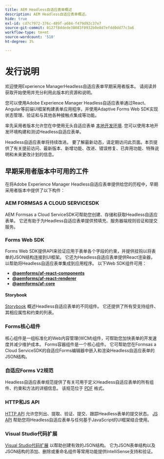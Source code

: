```yaml
---
title: AEM Headless自适应表单概述
description: AEM Headless自适应表单概述。
hide: true
exl-id: cd7c7972-376c-489f-a684-f479d92c37e7
source-git-commit: 0127f8ddede38083f0932b0e8d7efdd0dd77c3a6
workflow-type: tm+mt
source-wordcount: '510'
ht-degree: 3%

---
```



# 发行说明

欢迎使用Experience ManagerHeadless自适应表单早期采用者版本。 请阅读并获取开始使用并充分利用此版本的资源和说明。

您可以使用Adobe Experience Manager Headless自适应表单通过React、Angular等前端UI框架构建表单应用程序，并使用Adaptive Forms Web SDK实现状态管理、验证和与其他各种接触点集成等功能。

率先采用者版本允许您在中使用无头自适应表单 [本地开发环境](setup-development-environment.md). 您可以使用本地开发环境构建和测试Headless自适应表单。

Headless自适应表单将持续改进。 要了解最新动态，请定期访问此页面。本页提供了有关提前访问、最新版本、新增功能、改进、错误修复、已弃用功能、特殊说明和未来更改计划的信息。

<!-- 

## July 2022 (v0.22.1)

### New features

* Introduced the `validateFormData` API. It validates all the components against the rules and constraints an returns the list of errors. The validation takes place on the server.
* Introduced the `FormLoad` event.
* Introduced the `importData` and `exportData`.
* You can now dynamically add or remove items, that expect unqiue values, from a repeatable panel. You can use the `minItems` and `maxitems` constraint to set limit of item.
* You can now use constraint to set maximum file upload size, accepted file types, minimum files, and maximum files to upload.

### Improvements and bug fixes

* The service was executing some event handlers twice. The issue is fixed.
* Fixing Data Generation with different values of dataRef, name and type.

<!-- ### React Renderer component -->

## 早期采用者版本中可用的工件

在将Adobe Experience Manager Headless自适应表单提供给您的历程中，早期采用者版本中提供了以下构件：

### AEM FORMSAS A CLOUD SERVICESDK

AEM Formsas a Cloud ServiceSDK可帮助您创建、存储和获取Headless自适应表单。 它还有助于为Headless自适应表单提供预填充、服务器端规则验证和提交服务。

### Forms Web SDK

Forms Web SDK提供API来验证应用于表单各个字段的约束，并提供挂钩以将表单的JSON结构连接到UI框架。 它还为Headless自适应表单提供&#x200B;React渲染器，以帮助将Headless自适应表单集成到应用程序。 以下Web SDK组件可用：

* **[@aemforms/af-react-components](https://www.npmjs.com/package/@aemforms/af-react-components)**
* **[@aemforms/af-react-renderer](https://www.npmjs.com/package/@aemforms/af-react-renderer)**
* **[@aemforms/af-core](https://www.npmjs.com/package/@aemforms/af-core)**

<!-- npm i --save @aemforms/af-react-components @aemforms/af-react-renderer @aemforms/af-core -->

#### Storybook

[Storybook](https://opensource.adobe.com/aem-forms-af-runtime/storybook/) 概述Headless自适应表单的不同组件。 它还提供了所有受支持组件、其相应属性和约束的列表。

### Forms核心组件

<!-- Forms components are the structural elements that constitute the content of the form being authored. These components provide various form fields and ability to customize those fields. -->

核心组件是一组标准化的Web内容管理(WCM)组件，可帮助您加快表单的开发速度并减少维护成本。 Forms容器组件是一个核心组件。 它可帮助您在Formsas a Cloud ServiceSDK的自适应Forms编辑器中嵌入和渲染Headless自适应表单的JSON结构。

### 自适应Forms V2规范

Headless自适应表单规范提供了有关可用于定义Headless自适应表单的所有组件、约束和方法的详细信息。 该规范位于 [PDF](/help/assets/Headless-Adaptive-Form-Specification.pdf) 格式。

### HTTP和JS API

[HTTP API](https://opensource.adobe.com/aem-forms-af-runtime/api/) 允许您列出、提取、验证、提交、跟踪Headless表单的提交状态。 [JS API](https://opensource.adobe.com/aem-forms-af-runtime/jsdocs/) 帮助您将Headless自适应表单与任何基于JavaScript的UI框架结合使用。

### Visual Studio代码扩展

[Visual Studio代码扩展](visual-studio-code-extension-for-headless-adaptive-forms.md) 以帮助创建有效的JSON结构。 它为JSON表单结构以及JSON结构的添加、删除或重命名组件等常用功能提供IntelliSense支持和验证。

<!-- ## What's next

The following features would be available in upcoming releases:

* HTTP APIs to invoke a business logic.
* Server-side capabilities (Prefill, server-side validation, generating Document of Record (DoR), Submitting to a Form Data Model or using Form Data Models for creating rules, and more).
* Continuous improvements to specifications and Headless adaptive form runtime.
* Use  Adaptive Forms editor for easier management and authoring Headless adaptive forms.
-->